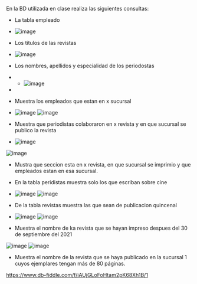 En la BD utilizada en clase realiza las siguientes consultas:

* La tabla empleado
* ![image](https://user-images.githubusercontent.com/104279687/172027937-5142d43d-92e8-4d80-a0f9-8f0b8d7eb2b2.png)

* Los titulos de las revistas
* ![image](https://user-images.githubusercontent.com/104279687/172028270-da7dedff-530b-4f65-8ef3-97ff8381d70b.png)



* Los nombres, apellidos y especialidad de los periodostas
* * ![image](https://user-images.githubusercontent.com/104279687/172028068-edd19a1b-c372-4ec5-89a8-f3d1708cbfff.png)
* 
* Muestra los empleados que estan en x sucursal
* ![image](https://user-images.githubusercontent.com/104279687/172028762-96c791c3-eb0a-4f0a-8989-29f2ade3f9c6.png)
![image](https://user-images.githubusercontent.com/104279687/172028771-da9859c4-20c9-4164-baad-7a2dcef6c5ae.png)

* Muestra que periodistas colaboraron en x revista y en que sucursal se publico la revista
* ![image](https://user-images.githubusercontent.com/104279687/172029662-92543e37-e40c-420f-bff2-2dc478f555ea.png)

![image](https://user-images.githubusercontent.com/104279687/172029669-e30336b8-a085-44b9-b274-ff53c102f83f.png)

* Mustra que seccion esta en x revista, en que sucursal se imprimio y que empleados estan en esa sucursal.


* En la tabla peridistas muestra solo los que escriban sobre cine
* ![image](https://user-images.githubusercontent.com/104279687/173207352-d135bb2f-a207-44d8-9c67-5d8445919bd3.png)
![image](https://user-images.githubusercontent.com/104279687/173207356-8f2befcf-8164-4d07-a09e-9ee5e1778067.png)


* De la tabla revistas muestra las que sean de publicacion quincenal
* ![image](https://user-images.githubusercontent.com/104279687/173207427-e87e6380-d88b-4747-93e3-98b8aa02bf93.png)
![image](https://user-images.githubusercontent.com/104279687/173207433-a61c570e-53fe-4f07-a82c-af5ca746d11a.png)

* Muestra el nombre de ka revista que se hayan impreso despues del 30 de septiembre del 2021

![image](https://user-images.githubusercontent.com/104279687/173207573-16a96f70-f2be-4b77-9dcc-e270981ac97b.png)
![image](https://user-images.githubusercontent.com/104279687/173207578-d6cd5e74-d650-4529-9aee-7c32b6768e01.png)

* Muestra el nombre de la revista que se haya publicado en la sucursal 1 cuyos ejemplares tengan más de 80 páginas.

https://www.db-fiddle.com/f/iAUjGLoFoHtam2pK68Xh1B/1

